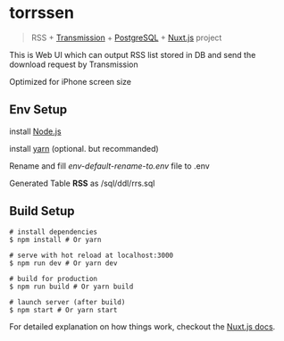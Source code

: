 # torrssen

> RSS \+ [Transmission](https://transmissionbt.com/) \+ [PostgreSQL](https://www.postgresql.org/) \+ [Nuxt.js](https://nuxtjs.org/) project

This is Web UI which can output RSS list stored in DB and send the download request by Transmission

Optimized for iPhone screen size

## Env Setup

install [Node.js](https://nodejs.org)

install [yarn](https://yarnpkg.com) (optional. but recommanded)

Rename and fill *env-default-rename-to.env* file to .env

Generated Table **RSS** as /sql/ddl/rrs.sql

## Build Setup

    # install dependencies
    $ npm install # Or yarn
    
    # serve with hot reload at localhost:3000
    $ npm run dev # Or yarn dev
    
    # build for production
    $ npm run build # Or yarn build
    
    # launch server (after build)
    $ npm start # Or yarn start

For detailed explanation on how things work, checkout the [Nuxt.js docs](https://github.com/nuxt/nuxt.js).